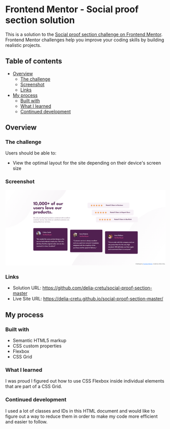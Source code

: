 # Frontend Mentor - Social proof section solution

This is a solution to the [Social proof section challenge on Frontend Mentor](https://www.frontendmentor.io/challenges/social-proof-section-6e0qTv_bA). Frontend Mentor challenges help you improve your coding skills by building realistic projects.

## Table of contents

- [Overview](#overview)
  - [The challenge](#the-challenge)
  - [Screenshot](#screenshot)
  - [Links](#links)
- [My process](#my-process)
  - [Built with](#built-with)
  - [What I learned](#what-i-learned)
  - [Continued development](#continued-development)

## Overview

### The challenge

Users should be able to:

- View the optimal layout for the site depending on their device's screen size

### Screenshot

![](./screenshot.jpg)

### Links

- Solution URL: https://github.com/delia-cretu/social-proof-section-master
- Live Site URL: https://delia-cretu.github.io/social-proof-section-master/

## My process

### Built with

- Semantic HTML5 markup
- CSS custom properties
- Flexbox
- CSS Grid

### What I learned

I was proud I figured out how to use CSS Flexbox inside individual elements that are part of a CSS Grid.

### Continued development

I used a lot of classes and IDs in this HTML document and would like to figure out a way to reduce them in order to make my code more efficient and easier to follow.
